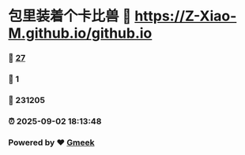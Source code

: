 # 包里装着个卡比兽 :link: https://Z-Xiao-M.github.io/github.io 
### :page_facing_up: [27](https://Z-Xiao-M.github.io/github.io/tag.html) 
### :speech_balloon: 1 
### :hibiscus: 231205 
### :alarm_clock: 2025-09-02 18:13:48 
### Powered by :heart: [Gmeek](https://github.com/Meekdai/Gmeek)
